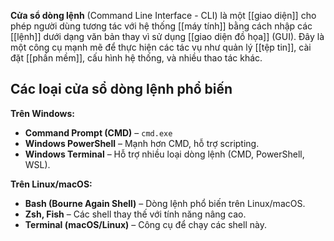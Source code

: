 **Cửa sổ dòng lệnh** (Command Line Interface - CLI) là một [[giao diện]] cho phép người dùng tương tác với hệ thống [[máy tính]] bằng cách nhập các [[lệnh]] dưới dạng văn bản thay vì sử dụng [[giao diện đồ họa]] (GUI). Đây là một công cụ mạnh mẽ để thực hiện các tác vụ như quản lý [[tệp tin]], cài đặt [[phần mềm]], cấu hình hệ thống, và nhiều thao tác khác.

## **Các loại cửa sổ dòng lệnh phổ biến**

**Trên Windows:**

- **Command Prompt (CMD)** – `cmd.exe`
- **Windows PowerShell** – Mạnh hơn CMD, hỗ trợ scripting.
- **Windows Terminal** – Hỗ trợ nhiều loại dòng lệnh (CMD, PowerShell, WSL).

**Trên Linux/macOS:**

- **Bash (Bourne Again Shell)** – Dòng lệnh phổ biến trên Linux/macOS.
- **Zsh, Fish** – Các shell thay thế với tính năng nâng cao.
- **Terminal (macOS/Linux)** – Công cụ để chạy các shell này.